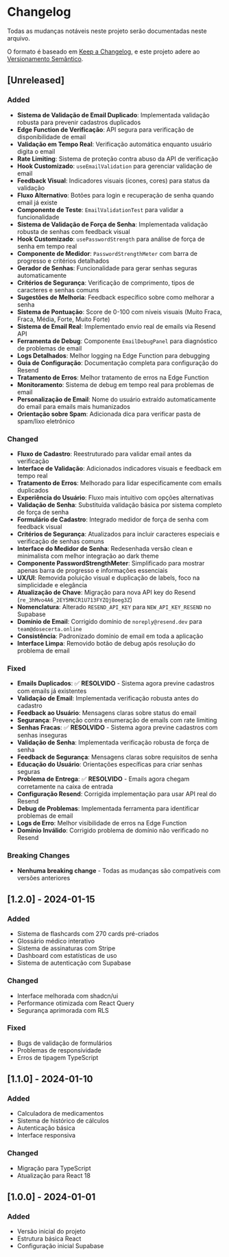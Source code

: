 # Changelog

Todas as mudanças notáveis neste projeto serão documentadas neste arquivo.

O formato é baseado em [Keep a Changelog](https://keepachangelog.com/pt-BR/1.0.0/),
e este projeto adere ao [Versionamento Semântico](https://semver.org/lang/pt-BR/).

## [Unreleased]

### Added
- **Sistema de Validação de Email Duplicado**: Implementada validação robusta para prevenir cadastros duplicados
- **Edge Function de Verificação**: API segura para verificação de disponibilidade de email
- **Validação em Tempo Real**: Verificação automática enquanto usuário digita o email
- **Rate Limiting**: Sistema de proteção contra abuso da API de verificação
- **Hook Customizado**: `useEmailValidation` para gerenciar validação de email
- **Feedback Visual**: Indicadores visuais (ícones, cores) para status da validação
- **Fluxo Alternativo**: Botões para login e recuperação de senha quando email já existe
- **Componente de Teste**: `EmailValidationTest` para validar a funcionalidade
- **Sistema de Validação de Força de Senha**: Implementada validação robusta de senhas com feedback visual
- **Hook Customizado**: `usePasswordStrength` para análise de força de senha em tempo real
- **Componente de Medidor**: `PasswordStrengthMeter` com barra de progresso e critérios detalhados
- **Gerador de Senhas**: Funcionalidade para gerar senhas seguras automaticamente
- **Critérios de Segurança**: Verificação de comprimento, tipos de caracteres e senhas comuns
- **Sugestões de Melhoria**: Feedback específico sobre como melhorar a senha
- **Sistema de Pontuação**: Score de 0-100 com níveis visuais (Muito Fraca, Fraca, Média, Forte, Muito Forte)
- **Sistema de Email Real**: Implementado envio real de emails via Resend API
- **Ferramenta de Debug**: Componente `EmailDebugPanel` para diagnóstico de problemas de email
- **Logs Detalhados**: Melhor logging na Edge Function para debugging
- **Guia de Configuração**: Documentação completa para configuração do Resend
- **Tratamento de Erros**: Melhor tratamento de erros na Edge Function
- **Monitoramento**: Sistema de debug em tempo real para problemas de email
- **Personalização de Email**: Nome do usuário extraído automaticamente do email para emails mais humanizados
- **Orientação sobre Spam**: Adicionada dica para verificar pasta de spam/lixo eletrônico

### Changed
- **Fluxo de Cadastro**: Reestruturado para validar email antes da verificação
- **Interface de Validação**: Adicionados indicadores visuais e feedback em tempo real
- **Tratamento de Erros**: Melhorado para lidar especificamente com emails duplicados
- **Experiência do Usuário**: Fluxo mais intuitivo com opções alternativas
- **Validação de Senha**: Substituída validação básica por sistema completo de força de senha
- **Formulário de Cadastro**: Integrado medidor de força de senha com feedback visual
- **Critérios de Segurança**: Atualizados para incluir caracteres especiais e verificação de senhas comuns
- **Interface do Medidor de Senha**: Redesenhada versão clean e minimalista com melhor integração ao dark theme
- **Componente PasswordStrengthMeter**: Simplificado para mostrar apenas barra de progresso e informações essenciais
- **UX/UI**: Removida poluição visual e duplicação de labels, foco na simplicidade e elegância
- **Atualização de Chave**: Migração para nova API key do Resend (`re_3hMvo4A6_2EY5MKCR1U713FYZQj8oeg3Z`)
- **Nomenclatura**: Alterado `RESEND_API_KEY` para `NEW_API_KEY_RESEND` no Supabase
- **Domínio de Email**: Corrigido domínio de `noreply@resend.dev` para `team@dosecerta.online`
- **Consistência**: Padronizado domínio de email em toda a aplicação
- **Interface Limpa**: Removido botão de debug após resolução do problema de email

### Fixed
- **Emails Duplicados**: ✅ **RESOLVIDO** - Sistema agora previne cadastros com emails já existentes
- **Validação de Email**: Implementada verificação robusta antes do cadastro
- **Feedback ao Usuário**: Mensagens claras sobre status do email
- **Segurança**: Prevenção contra enumeração de emails com rate limiting
- **Senhas Fracas**: ✅ **RESOLVIDO** - Sistema agora previne cadastros com senhas inseguras
- **Validação de Senha**: Implementada verificação robusta de força de senha
- **Feedback de Segurança**: Mensagens claras sobre requisitos de senha
- **Educação do Usuário**: Orientações específicas para criar senhas seguras
- **Problema de Entrega**: ✅ **RESOLVIDO** - Emails agora chegam corretamente na caixa de entrada
- **Configuração Resend**: Corrigida implementação para usar API real do Resend
- **Debug de Problemas**: Implementada ferramenta para identificar problemas de email
- **Logs de Erro**: Melhor visibilidade de erros na Edge Function
- **Domínio Inválido**: Corrigido problema de domínio não verificado no Resend

### Breaking Changes
- **Nenhuma breaking change** - Todas as mudanças são compatíveis com versões anteriores

## [1.2.0] - 2024-01-15

### Added
- Sistema de flashcards com 270 cards pré-criados
- Glossário médico interativo
- Sistema de assinaturas com Stripe
- Dashboard com estatísticas de uso
- Sistema de autenticação com Supabase

### Changed
- Interface melhorada com shadcn/ui
- Performance otimizada com React Query
- Segurança aprimorada com RLS

### Fixed
- Bugs de validação de formulários
- Problemas de responsividade
- Erros de tipagem TypeScript

## [1.1.0] - 2024-01-10

### Added
- Calculadora de medicamentos
- Sistema de histórico de cálculos
- Autenticação básica
- Interface responsiva

### Changed
- Migração para TypeScript
- Atualização para React 18

## [1.0.0] - 2024-01-01

### Added
- Versão inicial do projeto
- Estrutura básica React
- Configuração inicial Supabase 